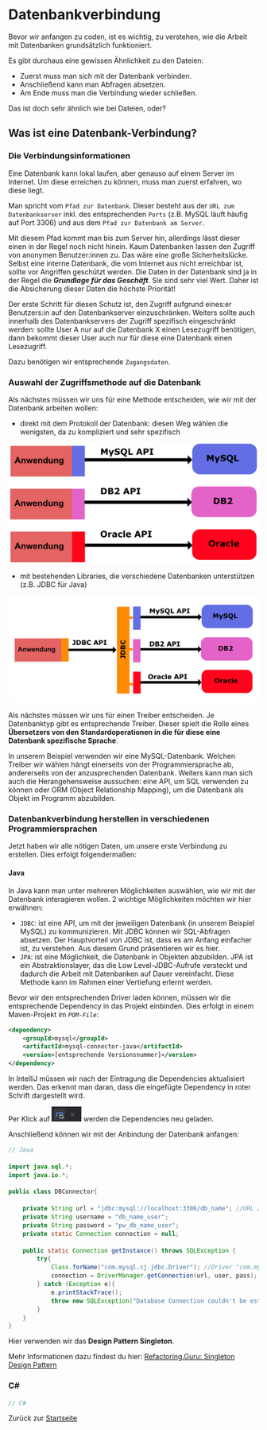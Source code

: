 # Datenbankverbindung

Bevor wir anfangen zu coden, ist es wichtig, zu verstehen, wie die Arbeit mit Datenbanken grundsätzlich funktioniert.

Es gibt durchaus eine gewissen Ähnlichkeit zu den Dateien:
- Zuerst muss man sich mit der Datenbank verbinden. 
- Anschließend kann man Abfragen absetzen.
- Am Ende muss man die Verbindung wieder schließen.

Das ist doch sehr ähnlich wie bei Dateien, oder?

## Was ist eine Datenbank-Verbindung?

### Die Verbindungsinformationen

Eine Datenbank kann lokal laufen, aber genauso auf einem Server im Internet. Um diese erreichen zu können, muss man zuerst erfahren, wo diese liegt. 

Man spricht vom `Pfad zur Datenbank`. Dieser besteht aus der `URL zum Datenbankserver` inkl. des entsprechenden `Ports` (z.B. MySQL läuft häufig auf Port 3306) und aus dem `Pfad zur Datenbank am Server`.

Mit diesem Pfad kommt man bis zum Server hin, allerdings lässt dieser einen in der Regel noch nicht hinein. Kaum Datenbanken lassen den Zugriff von anonymen Benutzer:innen zu. Das wäre eine große Sicherheitslücke. Selbst eine interne Datenbank, die vom Internet aus nicht erreichbar ist, sollte vor Angriffen geschützt werden. Die Daten in der Datenbank sind ja in der Regel die ***Grundlage für das Geschäft***. Sie sind sehr viel Wert. Daher ist die Absicherung dieser Daten die höchste Priorität! 

Der erste Schritt für diesen Schutz ist, den Zugriff aufgrund eines:er Benutzers:in auf den Datenbankserver einzuschränken. Weiters sollte auch innerhalb des Datenbankservers der Zugriff spezifisch eingeschränkt werden: sollte User A nur auf die Datenbank X einen Lesezugriff benötigen, dann bekommt dieser User auch nur für diese eine Datenbank einen Lesezugriff.

Dazu benötigen wir entsprechende `Zugangsdaten`. 

### Auswahl der Zugriffsmethode auf die Datenbank

Als nächstes müssen wir uns für eine Methode entscheiden, wie wir mit der Datenbank arbeiten wollen:
- direkt mit dem Protokoll der Datenbank: diesen Weg wählen die wenigsten, da zu kompliziert und sehr spezifisch

![Beispiel Direktzugriff auf Datenbank](img/Beispiel%20mit%20Direktzugriff%20auf%20DB.png)

- mit bestehenden Libraries, die verschiedene Datenbanken unterstützen (z.B. JDBC für Java)

![Beispiel Zugriff über Datenbank-Connector](img/Beispiel%20mit%20JDBC.png)

Als nächstes müssen wir uns für einen Treiber entscheiden. Je Datenbanktyp gibt es entsprechende Treiber. Dieser spielt die Rolle eines **Übersetzers von den Standardoperationen in die für diese eine Datenbank spezifische Sprache**. 

In unserem Beispiel verwenden wir eine MySQL-Datenbank. Welchen Treiber wir wählen hängt einerseits von der Programmiersprache ab, andererseits von der anzusprechenden Datenbank. Weiters kann man sich auch die Herangehensweise aussuchen: eine API, um SQL verwenden zu können oder ORM (Object Relationship Mapping), um die Datenbank als Objekt im Programm abzubilden.

### Datenbankverbindung herstellen in verschiedenen Programmiersprachen

Jetzt haben wir alle nötigen Daten, um unsere erste Verbindung zu erstellen. Dies erfolgt folgendermaßen:

#### Java

In Java kann man unter mehreren Möglichkeiten auswählen, wie wir mit der Datenbank interagieren wollen. 2 wichtige Möglichkeiten möchten wir hier erwähnen:
- `JDBC`: ist eine API, um mit der jeweiligen Datenbank (in unserem Beispiel MySQL) zu kommunizieren. Mit JDBC können wir SQL-Abfragen absetzen. Der Hauptvorteil von JDBC ist, dass es am Anfang einfacher ist, zu verstehen. Aus diesem Grund präsentieren wir es hier.
- `JPA`: ist eine Möglichkeit, die Datenbank in Objekten abzubilden. JPA ist ein Abstraktionslayer, das die Low Level-JDBC-Aufrufe versteckt und dadurch die Arbeit mit Datenbanken auf Dauer vereinfacht. Diese Methode kann im Rahmen einer Vertiefung erlernt werden.

Bevor wir den entsprechenden Driver laden können, müssen wir die entsprechende Dependency in das Projekt einbinden. Dies erfolgt in einem Maven-Projekt im *`POM-File`*:

```xml
<dependency>
    <groupId>mysql</groupId>
    <artifactId>mysql-connector-java</artifactId>
    <version>[entsprechende Versionsnummer]</version>
</dependency>
```

In IntelliJ müssen wir nach der Eintragung die Dependencies aktualisiert werden. Das erkennt man daran, dass die eingefügte Dependency in roter Schrift dargestellt wird. 

Per Klick auf ![Dependencies aktualisieren](img/maven-dependencies-aktualisieren.png) werden die Dependencies neu geladen.

Anschließend können wir mit der Anbindung der Datenbank anfangen:

```java
// Java

import java.sql.*;
import java.io.*;

public class DBConnector{

    private String url = "jdbc:mysql://localhost:3306/db_name"; //URL zum lokalen MySQL-Server und Datenbank db_name
    private String username = "db_name_user";
    private String password = "pw_db_name_user";
    private static Connection connection = null;

    public static Connection getInstance() throws SQLException {
        try{
            Class.forName("com.mysql.cj.jdbc.Driver"); //Driver "com.mysql.cj.jdbc.Driver" laden
            connection = DriverManager.getConnection(url, user, pass); // Verbindung mit der Datenbank herstellen und in Variable connection speichern
        } catch (Exception e){
            e.printStackTrace();
            throw new SQLException("Database Connection couldn't be established!", e);
        }
    }
}
```

Hier verwenden wir das **Design Pattern Singleton**. 

Mehr Informationen dazu findest du hier: [Refactoring.Guru: Singleton Design Pattern](https://refactoring.guru/design-patterns/singleton/java/example)

### C#

```csharp
// C# 

```

Zurück zur [Startseite](README.md)
